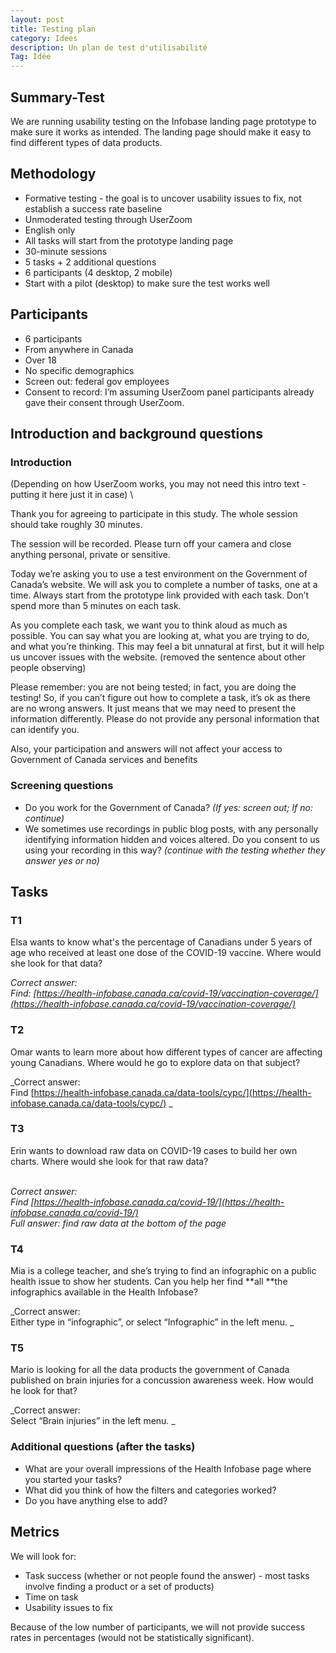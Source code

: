 ```yaml
---
layout: post
title: Testing plan
category: Idees
description: Un plan de test d'utilisabilité
Tag: Idée
---
```


## Summary-Test

We are running usability testing on the Infobase landing page prototype to make sure it works as intended. The landing page should make it easy to find different types of data products. 


## Methodology


* Formative testing - the goal is to uncover usability issues to fix, not establish a success rate baseline
* Unmoderated testing through UserZoom
* English only
* All tasks will start from the prototype landing page
* 30-minute sessions
* 5 tasks + 2 additional questions
* 6 participants (4 desktop, 2 mobile)
* Start with a pilot (desktop) to make sure the test works well


## Participants



* 6 participants
* From anywhere in Canada
* Over 18
* No specific demographics
* Screen out: federal gov employees
* Consent to record: I’m assuming UserZoom panel participants already gave their consent through UserZoom.


## Introduction and background questions


### Introduction

(Depending on how UserZoom works, you may not need this intro text - putting it here just it in case) \


Thank you for agreeing to participate in this study.  The whole session should take roughly 30 minutes.

The session will be recorded. Please turn off your camera and close anything personal, private or sensitive.

Today we’re asking you to use a test environment on the Government of Canada’s website. We will ask you to complete a number of tasks, one at a time. Always start from the prototype link provided with each task. Don’t spend more than 5 minutes on each task.

As you complete each task, we want you to think aloud as much as possible.  You can say what you are looking at, what you are trying to do, and what you’re thinking.  This may feel a bit unnatural at first, but it will help us uncover issues with the website.  (removed the sentence about other people observing)

Please remember: you are not being tested; in fact, you are doing the testing!  So, if you can’t figure out how to complete a task, it’s ok as there are no wrong answers. It just means that we may need to present the information differently. Please do not provide any personal information that can identify you.

Also, your participation and answers will not affect your access to Government of Canada services and benefits


### Screening questions



* Do you work for the Government of Canada? _(If yes: screen out; If no: continue)_
* We sometimes use recordings in public blog posts, with any personally identifying information hidden and voices altered. Do you consent to us using your recording in this way?  _(continue with the testing whether they answer yes or no)_


## Tasks


### T1

Elsa wants to know what's the percentage of Canadians under 5 years of age who received at least one dose of the COVID-19 vaccine. Where would she look for that data?


_Correct answer:_ \
_Find: [https://health-infobase.canada.ca/covid-19/vaccination-coverage/](https://health-infobase.canada.ca/covid-19/vaccination-coverage/)_


### T2

Omar wants to learn more about how different types of cancer are affecting young Canadians. Where would he go to explore data on that subject?

_Correct answer: \
Find [https://health-infobase.canada.ca/data-tools/cypc/](https://health-infobase.canada.ca/data-tools/cypc/) _


### T3

Erin wants to download raw data on COVID-19 cases to build her own charts. Where would she look for that raw data?

 \
_Correct answer: \
Find [https://health-infobase.canada.ca/covid-19/](https://health-infobase.canada.ca/covid-19/) \
Full answer: find raw data at the bottom of the page_


### T4

Mia is a college teacher, and she’s trying to find an infographic on a public health issue to show her students. Can you help her find **all **the infographics available in the Health Infobase?

_Correct answer: \
Either type in “infographic”, or select “Infographic” in the left menu. _


### T5

Mario is looking for all the data products the government of Canada published on brain injuries for a concussion awareness week. How would he look for that?

_Correct answer: \
Select “Brain injuries” in the left menu. _




### Additional questions (after the tasks)



* What are your overall impressions of the Health Infobase page where you started your tasks?
* What did you think of how the filters and categories worked?
* Do you have anything else to add?


## Metrics

We will look for:



* Task success (whether or not people found the answer) - most tasks involve finding a product or a set of products)
* Time on task
* Usability issues to fix

Because of the low number of participants, we will not provide success rates in percentages (would not be statistically significant).
